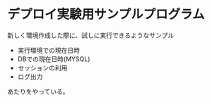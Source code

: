 # デプロイ実験用サンプルプログラム

新しく環境作成した際に、試しに実行できるようなサンプル

* 実行環境での現在日時
* DBでの現在日時(MYSQL)
* セッションの利用
* ログ出力

あたりをやっている。